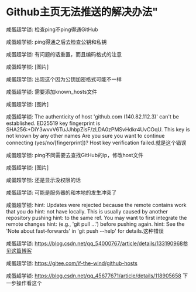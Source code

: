 # Github主页无法推送的解决办法"

咸蛋超学锁:
检查ping不ping得通GitHub

咸蛋超学锁:
ping得通之后去检查公钥和私钥

咸蛋超学锁:
有问题的话重置，而且编码格式的注意

咸蛋超学锁:
[图片]

咸蛋超学锁:
出现这个因为公钥加密格式可能不一样

咸蛋超学锁:
需要添加known_hosts文件

咸蛋超学锁:
[图片]

咸蛋超学锁:
The authenticity of host 'github.com (140.82.112.3)' can't be established. ED25519 key fingerprint is SHA256:+DiY3wvvV6TuJJhbpZisF/zLDA0zPMSvHdkr4UvCOqU. This key is not known by any other names Are you sure you want to continue connecting (yes/no/[fingerprint])? Host key verification failed.就是这个错误

咸蛋超学锁:
ping不同需要去查找GitHub的ip，修改host文件

咸蛋超学锁:
[图片]

咸蛋超学锁:
还是显示没权限的话

咸蛋超学锁:
可能是服务器的和本地的发生冲突了

咸蛋超学锁:
hint: Updates were rejected because the remote contains work that you do hint: not have locally. This is usually caused by another repository pushing hint: to the same ref. You may want to first integrate the remote changes hint: (e.g., 'git pull ...') before pushing again. hint: See the 'Note about fast-forwards' in 'git push --help' for details.这种错误

咸蛋超学锁:
https://blog.csdn.net/qq_54000767/article/details/133190968参见这篇博客

咸蛋超学锁:
https://gitee.com/if-the-wind/github-hosts

咸蛋超学锁:
https://blog.csdn.net/qq_45677671/article/details/118905658 下一步操作看这个

